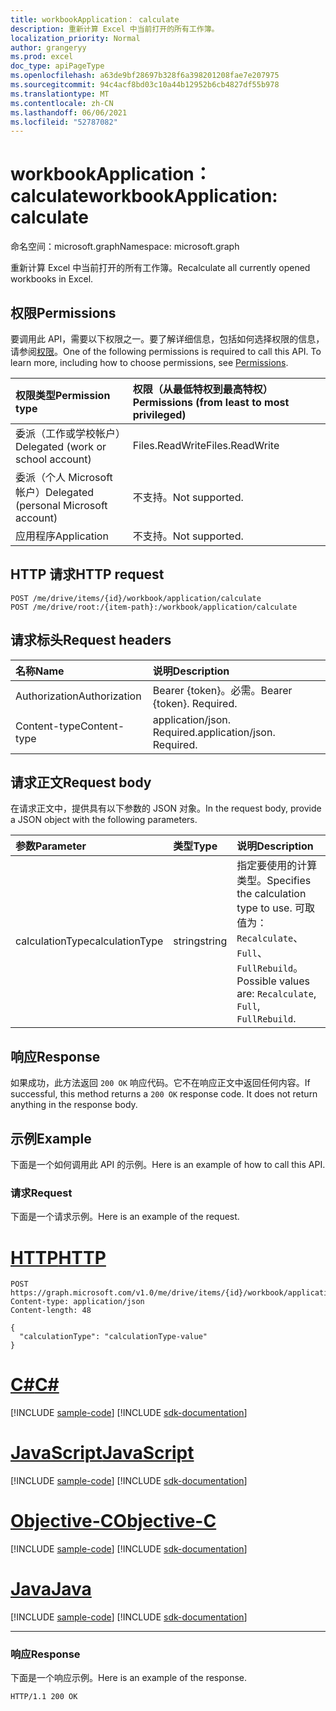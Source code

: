 ```yaml
---
title: workbookApplication： calculate
description: 重新计算 Excel 中当前打开的所有工作簿。
localization_priority: Normal
author: grangeryy
ms.prod: excel
doc_type: apiPageType
ms.openlocfilehash: a63de9bf28697b328f6a398201208fae7e207975
ms.sourcegitcommit: 94c4acf8bd03c10a44b12952b6cb4827df55b978
ms.translationtype: MT
ms.contentlocale: zh-CN
ms.lasthandoff: 06/06/2021
ms.locfileid: "52787082"
---
```

# <a name="workbookapplication-calculate"></a><span data-ttu-id="6688e-103">workbookApplication： calculate</span><span class="sxs-lookup"><span data-stu-id="6688e-103">workbookApplication: calculate</span></span>

<span data-ttu-id="6688e-104">命名空间：microsoft.graph</span><span class="sxs-lookup"><span data-stu-id="6688e-104">Namespace: microsoft.graph</span></span>

<span data-ttu-id="6688e-105">重新计算 Excel 中当前打开的所有工作簿。</span><span class="sxs-lookup"><span data-stu-id="6688e-105">Recalculate all currently opened workbooks in Excel.</span></span>

## <a name="permissions"></a><span data-ttu-id="6688e-106">权限</span><span class="sxs-lookup"><span data-stu-id="6688e-106">Permissions</span></span>
<span data-ttu-id="6688e-p101">要调用此 API，需要以下权限之一。要了解详细信息，包括如何选择权限的信息，请参阅[权限](/graph/permissions-reference)。</span><span class="sxs-lookup"><span data-stu-id="6688e-p101">One of the following permissions is required to call this API. To learn more, including how to choose permissions, see [Permissions](/graph/permissions-reference).</span></span>

|<span data-ttu-id="6688e-109">权限类型</span><span class="sxs-lookup"><span data-stu-id="6688e-109">Permission type</span></span>      | <span data-ttu-id="6688e-110">权限（从最低特权到最高特权）</span><span class="sxs-lookup"><span data-stu-id="6688e-110">Permissions (from least to most privileged)</span></span>              |
|:--------------------|:---------------------------------------------------------|
|<span data-ttu-id="6688e-111">委派（工作或学校帐户）</span><span class="sxs-lookup"><span data-stu-id="6688e-111">Delegated (work or school account)</span></span> | <span data-ttu-id="6688e-112">Files.ReadWrite</span><span class="sxs-lookup"><span data-stu-id="6688e-112">Files.ReadWrite</span></span>    |
|<span data-ttu-id="6688e-113">委派（个人 Microsoft 帐户）</span><span class="sxs-lookup"><span data-stu-id="6688e-113">Delegated (personal Microsoft account)</span></span> | <span data-ttu-id="6688e-114">不支持。</span><span class="sxs-lookup"><span data-stu-id="6688e-114">Not supported.</span></span>    |
|<span data-ttu-id="6688e-115">应用程序</span><span class="sxs-lookup"><span data-stu-id="6688e-115">Application</span></span> | <span data-ttu-id="6688e-116">不支持。</span><span class="sxs-lookup"><span data-stu-id="6688e-116">Not supported.</span></span> |

## <a name="http-request"></a><span data-ttu-id="6688e-117">HTTP 请求</span><span class="sxs-lookup"><span data-stu-id="6688e-117">HTTP request</span></span>
<!-- { "blockType": "ignored" } -->
```http
POST /me/drive/items/{id}/workbook/application/calculate
POST /me/drive/root:/{item-path}:/workbook/application/calculate

```
## <a name="request-headers"></a><span data-ttu-id="6688e-118">请求标头</span><span class="sxs-lookup"><span data-stu-id="6688e-118">Request headers</span></span>
| <span data-ttu-id="6688e-119">名称</span><span class="sxs-lookup"><span data-stu-id="6688e-119">Name</span></span>       | <span data-ttu-id="6688e-120">说明</span><span class="sxs-lookup"><span data-stu-id="6688e-120">Description</span></span>|
|:---------------|:----------|
| <span data-ttu-id="6688e-121">Authorization</span><span class="sxs-lookup"><span data-stu-id="6688e-121">Authorization</span></span>  | <span data-ttu-id="6688e-p102">Bearer {token}。必需。</span><span class="sxs-lookup"><span data-stu-id="6688e-p102">Bearer {token}. Required.</span></span> |
| <span data-ttu-id="6688e-124">Content-type</span><span class="sxs-lookup"><span data-stu-id="6688e-124">Content-type</span></span> | <span data-ttu-id="6688e-p103">application/json. Required.</span><span class="sxs-lookup"><span data-stu-id="6688e-p103">application/json. Required.</span></span> |

## <a name="request-body"></a><span data-ttu-id="6688e-127">请求正文</span><span class="sxs-lookup"><span data-stu-id="6688e-127">Request body</span></span>
<span data-ttu-id="6688e-128">在请求正文中，提供具有以下参数的 JSON 对象。</span><span class="sxs-lookup"><span data-stu-id="6688e-128">In the request body, provide a JSON object with the following parameters.</span></span>

| <span data-ttu-id="6688e-129">参数</span><span class="sxs-lookup"><span data-stu-id="6688e-129">Parameter</span></span>    | <span data-ttu-id="6688e-130">类型</span><span class="sxs-lookup"><span data-stu-id="6688e-130">Type</span></span>   |<span data-ttu-id="6688e-131">说明</span><span class="sxs-lookup"><span data-stu-id="6688e-131">Description</span></span>|
|:---------------|:--------|:----------|
|<span data-ttu-id="6688e-132">calculationType</span><span class="sxs-lookup"><span data-stu-id="6688e-132">calculationType</span></span>|<span data-ttu-id="6688e-133">string</span><span class="sxs-lookup"><span data-stu-id="6688e-133">string</span></span>|<span data-ttu-id="6688e-134">指定要使用的计算类型。</span><span class="sxs-lookup"><span data-stu-id="6688e-134">Specifies the calculation type to use.</span></span>  <span data-ttu-id="6688e-135">可取值为：`Recalculate`、`Full`、`FullRebuild`。</span><span class="sxs-lookup"><span data-stu-id="6688e-135">Possible values are: `Recalculate`, `Full`, `FullRebuild`.</span></span>|

## <a name="response"></a><span data-ttu-id="6688e-136">响应</span><span class="sxs-lookup"><span data-stu-id="6688e-136">Response</span></span>

<span data-ttu-id="6688e-p105">如果成功，此方法返回 `200 OK` 响应代码。它不在响应正文中返回任何内容。</span><span class="sxs-lookup"><span data-stu-id="6688e-p105">If successful, this method returns a `200 OK` response code. It does not return anything in the response body.</span></span>

## <a name="example"></a><span data-ttu-id="6688e-139">示例</span><span class="sxs-lookup"><span data-stu-id="6688e-139">Example</span></span>
<span data-ttu-id="6688e-140">下面是一个如何调用此 API 的示例。</span><span class="sxs-lookup"><span data-stu-id="6688e-140">Here is an example of how to call this API.</span></span>
### <a name="request"></a><span data-ttu-id="6688e-141">请求</span><span class="sxs-lookup"><span data-stu-id="6688e-141">Request</span></span>
<span data-ttu-id="6688e-142">下面是一个请求示例。</span><span class="sxs-lookup"><span data-stu-id="6688e-142">Here is an example of the request.</span></span>


# <a name="http"></a>[<span data-ttu-id="6688e-143">HTTP</span><span class="sxs-lookup"><span data-stu-id="6688e-143">HTTP</span></span>](#tab/http)
<!-- {
  "blockType": "request",
  "name": "workbookApplication_calculate"
}-->
```http
POST https://graph.microsoft.com/v1.0/me/drive/items/{id}/workbook/application/calculate
Content-type: application/json
Content-length: 48

{
  "calculationType": "calculationType-value"
}
```
# <a name="c"></a>[<span data-ttu-id="6688e-144">C#</span><span class="sxs-lookup"><span data-stu-id="6688e-144">C#</span></span>](#tab/csharp)
[!INCLUDE [sample-code](../includes/snippets/csharp/workbookapplication-calculate-csharp-snippets.md)]
[!INCLUDE [sdk-documentation](../includes/snippets/snippets-sdk-documentation-link.md)]

# <a name="javascript"></a>[<span data-ttu-id="6688e-145">JavaScript</span><span class="sxs-lookup"><span data-stu-id="6688e-145">JavaScript</span></span>](#tab/javascript)
[!INCLUDE [sample-code](../includes/snippets/javascript/workbookapplication-calculate-javascript-snippets.md)]
[!INCLUDE [sdk-documentation](../includes/snippets/snippets-sdk-documentation-link.md)]

# <a name="objective-c"></a>[<span data-ttu-id="6688e-146">Objective-C</span><span class="sxs-lookup"><span data-stu-id="6688e-146">Objective-C</span></span>](#tab/objc)
[!INCLUDE [sample-code](../includes/snippets/objc/workbookapplication-calculate-objc-snippets.md)]
[!INCLUDE [sdk-documentation](../includes/snippets/snippets-sdk-documentation-link.md)]

# <a name="java"></a>[<span data-ttu-id="6688e-147">Java</span><span class="sxs-lookup"><span data-stu-id="6688e-147">Java</span></span>](#tab/java)
[!INCLUDE [sample-code](../includes/snippets/java/workbookapplication-calculate-java-snippets.md)]
[!INCLUDE [sdk-documentation](../includes/snippets/snippets-sdk-documentation-link.md)]

---



### <a name="response"></a><span data-ttu-id="6688e-148">响应</span><span class="sxs-lookup"><span data-stu-id="6688e-148">Response</span></span>
<span data-ttu-id="6688e-149">下面是一个响应示例。</span><span class="sxs-lookup"><span data-stu-id="6688e-149">Here is an example of the response.</span></span> 
<!-- {
  "blockType": "response",
  "truncated": true
} -->

```http
HTTP/1.1 200 OK
```

<!-- uuid: 8fcb5dbc-d5aa-4681-8e31-b001d5168d79
2015-10-25 14:57:30 UTC -->
<!--
{
  "type": "#page.annotation",
  "description": "workbookApplication: calculate",
  "keywords": "",
  "section": "documentation",
  "tocPath": "",
  "suppressions": [
  ]
}
-->

